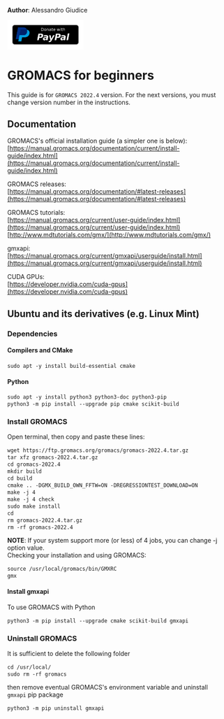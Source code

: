 **Author**: Alessandro Giudice  

<a href="https://www.paypal.com/donate/?hosted_button_id=WWSJK522GMUVC">
<img alt="" src="https://raw.githubusercontent.com/agds93/GROMACS_for_beginners/main/img/Paypal.png" width="175" height="auto">
</a>

# GROMACS for beginners
This guide is for `GROMACS 2022.4` version. For the next versions, you must change version number in the instructions.  

## Documentation
GROMACS's official installation guide (a simpler one is below):  
[https://manual.gromacs.org/documentation/current/install-guide/index.html](https://manual.gromacs.org/documentation/current/install-guide/index.html)  

GROMACS releases:  
[https://manual.gromacs.org/documentation/#latest-releases](https://manual.gromacs.org/documentation/#latest-releases)

GROMACS tutorials:  
[https://manual.gromacs.org/current/user-guide/index.html](https://manual.gromacs.org/current/user-guide/index.html)  
[http://www.mdtutorials.com/gmx/](http://www.mdtutorials.com/gmx/)  

gmxapi:   
[https://manual.gromacs.org/current/gmxapi/userguide/install.html](https://manual.gromacs.org/current/gmxapi/userguide/install.html)

CUDA GPUs:  
[https://developer.nvidia.com/cuda-gpus](https://developer.nvidia.com/cuda-gpus)

## Ubuntu and its derivatives (e.g. Linux Mint)

### Dependencies
#### Compilers and CMake
```
sudo apt -y install build-essential cmake
```
#### Python 
```
sudo apt -y install python3 python3-doc python3-pip
python3 -m pip install --upgrade pip cmake scikit-build
```
### Install GROMACS  
Open terminal, then copy and paste these lines:
```
wget https://ftp.gromacs.org/gromacs/gromacs-2022.4.tar.gz
tar xfz gromacs-2022.4.tar.gz
cd gromacs-2022.4
mkdir build
cd build
cmake .. -DGMX_BUILD_OWN_FFTW=ON -DREGRESSIONTEST_DOWNLOAD=ON
make -j 4
make -j 4 check
sudo make install
cd
rm gromacs-2022.4.tar.gz
rm -rf gromacs-2022.4
```
**NOTE**: If your system support more (or less) of 4 jobs, you can change -j option value.  
Checking your installation and using GROMACS:  
```
source /usr/local/gromacs/bin/GMXRC
gmx
```
#### Install gmxapi  
To use GROMACS with Python
```
python3 -m pip install --upgrade cmake scikit-build gmxapi
```
### Uninstall GROMACS
It is sufficient to delete the following folder
```
cd /usr/local/
sudo rm -rf gromacs
```
then remove eventual GROMACS's environment variable and uninstall `gmxapi` pip package
```
python3 -m pip uninstall gmxapi
```
